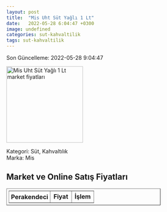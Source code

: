 ```yaml
---
layout: post
title:  "Mis Uht Süt Yağlı 1 Lt"
date:   2022-05-28 6:04:47 +0300
image: undefined
categories: sut-kahvaltilik
tags: sut-kahvaltilik
---
```


Son Güncelleme: 2022-05-28 9:04:47

<img src="undefined" width="200" alt="Mis Uht Süt Yağlı 1 Lt market fiyatları" />

Kategori: Süt, Kahvaltılık
<br />
Marka: Mis

<h2>Market ve Online Satış Fiyatları</h2>

<table border="1" style="padding: 5px;width:80%;">
  <tr>
    <td style="padding: 5px;"><strong>Perakendeci</strong></td>
    <td><strong>Fiyat</strong></td>
    <td><strong>İşlem</strong></td>
  </tr>
  
</table>

